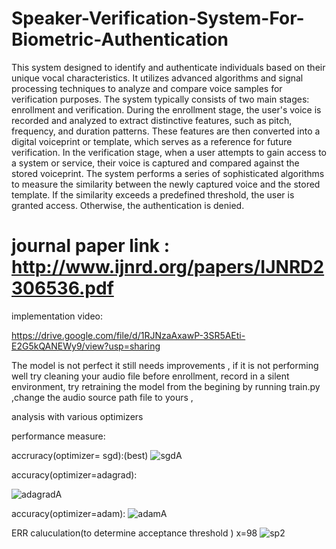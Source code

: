 # Speaker-Verification-System-For-Biometric-Authentication
This system designed to identify and authenticate individuals based on their unique vocal characteristics. It utilizes advanced algorithms and signal processing techniques to analyze and compare voice samples for verification purposes.
The system typically consists of two main stages: enrollment and verification. During the enrollment stage, the user's voice is recorded and analyzed to extract distinctive features, such as pitch, frequency, and duration patterns. These features are then converted into a digital voiceprint or template, which serves as a reference for future verification.
In the verification stage, when a user attempts to gain access to a system or service, their voice is captured and compared against the stored voiceprint. The system performs a series of sophisticated algorithms to measure the similarity between the newly captured voice and the stored template. If the similarity exceeds a predefined threshold, the user is granted access. Otherwise, the authentication is denied.
# journal paper link : http://www.ijnrd.org/papers/IJNRD2306536.pdf


  implementation video:
  
  https://drive.google.com/file/d/1RJNzaAxawP-3SR5AEti-E2G5kQANEWy9/view?usp=sharing


  The model is not perfect it still needs improvements , if it is not performing well try cleaning your audio file before enrollment, record in a silent environment, try retraining the model from the begining by running train.py ,change the audio source path file to yours ,

  analysis with various optimizers

    
  performance measure:

    
  accruracy(optimizer= sgd):(best)
  ![sgdA](https://github.com/Iama-king/speaker-verification-system-for-biometric-authentication/assets/87493642/3237a717-d9c0-45cb-8f3d-aff2bf4afa15)
  
  accuracy(optimizer=adagrad):
  
  ![adagradA](https://github.com/Iama-king/speaker-verification-system-for-biometric-authentication/assets/87493642/19f8d76d-ca41-49db-9c66-6a67d64b9766)

  accuracy(optimizer=adam):
  ![adamA](https://github.com/Iama-king/speaker-verification-system-for-biometric-authentication/assets/87493642/ce52e966-0663-47fa-8ca8-051640946f5d)

  ERR caluculation(to determine acceptance threshold ) x=98
  ![sp2](https://github.com/Iama-king/speaker-verification-system-for-biometric-authentication/assets/87493642/d0132601-9326-4170-b6ee-0111f682a09b)

